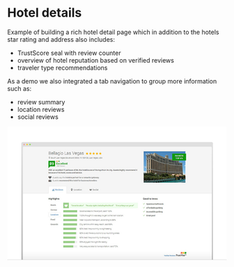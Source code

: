 Hotel details
=============

Example of building a rich hotel detail page which in addition to the hotels star rating and address also includes:
- TrustScore seal with review counter
- overview of hotel reputation based on verified reviews
- traveler type recommendations


As a demo we also integrated a tab navigation to group more information such as:
- review summary
- location reviews
- social reviews


![alt tag](img/preview.jpg)